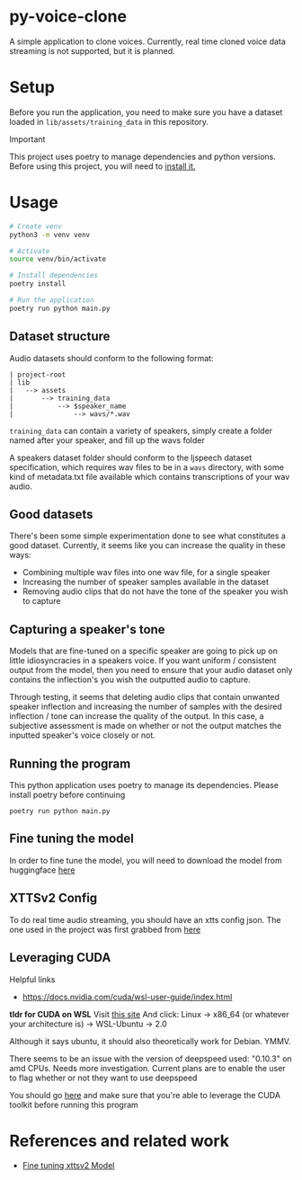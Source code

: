 # py-voice-clone

A simple application to clone voices. Currently, real time cloned voice data streaming is not supported, but it is planned.

# Setup

Before you run the application, you need to make sure you have a dataset loaded in `lib/assets/training_data` in this repository.


> [!IMPORTANT]
> This project uses poetry to manage dependencies and python versions. Before using this project, you will need to [install it.](https://python-poetry.org/docs/#installing-with-pipx)

# Usage

```sh
# Create venv
python3 -m venv venv

# Activate
source venv/bin/activate

# Install dependencies
poetry install

# Run the application
poetry run python main.py
```


## Dataset structure

Audio datasets should conform to the following format:

```
| project-root
| lib
|   --> assets
|       --> training_data
|           --> $speaker_name
|               --> wavs/*.wav
```

`training_data` can contain a variety of speakers, simply create a folder named after your speaker, and fill up the wavs folder

A speakers dataset folder should conform to the ljspeech dataset specification, which requires wav files to be in a `wavs` directory, with
some kind of metadata.txt file available which contains transcriptions of your wav audio.

## Good datasets

There's been some simple experimentation done to see what constitutes a good dataset. Currently, it seems like you can increase the quality in these ways:
* Combining multiple wav files into one wav file, for a single speaker
* Increasing the number of speaker samples available in the dataset
* Removing audio clips that do not have the tone of the speaker you wish to capture


## Capturing a speaker's tone

Models that are fine-tuned on a specific speaker are going to pick up on little idiosyncracies in a speakers voice. If you want uniform / consistent
output from the model, then you need to ensure that your audio dataset only contains the inflection's you wish the outputted audio to capture.

Through testing, it seems that deleting audio clips that contain unwanted speaker inflection and increasing the number of samples with the desired inflection / tone can increase the quality of the output. In this case, a subjective assessment is made on whether or not the output matches the inputted speaker's voice closely or not.


## Running the program

This python application uses poetry to manage its dependencies. Please install poetry before continuing

```
poetry run python main.py
```

## Fine tuning the model

In order to fine tune the model, you will need to download the model from huggingface [here](https://huggingface.co/coqui/XTTS-v2)



## XTTSv2 Config


To do real time audio streaming, you should have an xtts config json. The one used in the project was first grabbed from [here](https://huggingface.co/coqui/XTTS-v2/blob/main/config.json)


## Leveraging CUDA

Helpful links
* https://docs.nvidia.com/cuda/wsl-user-guide/index.html

**tldr for CUDA on WSL**
Visit [this site](https://developer.nvidia.com/cuda-downloads)
And click: Linux -> x86_64 (or whatever your architecture is) -> WSL-Ubuntu -> 2.0

Although it says ubuntu, it should also theoretically work for Debian. YMMV.

There seems to be an issue with the version of deepspeed used: "0.10.3" on amd CPUs. Needs more investigation. Current plans are to enable
the user to flag whether or not they want to use deepspeed

You should go [here](https://docs.nvidia.com/cuda/cuda-installation-guide-microsoft-windows/index.html) and make sure that you're able to leverage the CUDA toolkit before running this program


# References and related work
* [Fine tuning xttsv2 Model](https://www.youtube.com/watch?v=dzvW4QZamm8)